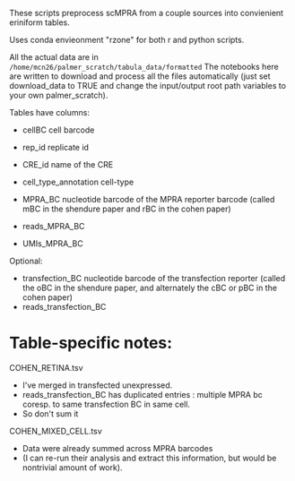 These scripts preprocess scMPRA from a couple sources into convienient eriniform tables. 

Uses conda envieonment "rzone" for both r and python scripts. 

All the actual data are in `/home/mcn26/palmer_scratch/tabula_data/formatted`
The notebooks here are written to download and process all the files automatically (just set download_data to TRUE and change the input/output root path variables to your own palmer_scratch). 

Tables have columns:
- cellBC <str> cell barcode
- rep_id <str> replicate id
- CRE_id <str> name of the CRE
- cell_type_annotation <str> cell-type

- MPRA_BC <string> nucleotide barcode of the MPRA reporter barcode (called mBC in the shendure paper and rBC in the cohen paper)
- reads_MPRA_BC <int>
- UMIs_MPRA_BC <int>

Optional:

- transfection_BC <str> nucleotide barcode of the transfection reporter (called the oBC in the shendure paper, and alternately the cBC or pBC in the cohen paper)
- reads_transfection_BC <int>


# Table-specific notes:

COHEN_RETINA.tsv
- I've merged in transfected unexpressed.
- reads_transfection_BC has duplicated entries : multiple MPRA bc coresp. to same transfection BC in same cell.
- So don't sum it

COHEN_MIXED_CELL.tsv
- Data were already summed across MPRA barcodes
- (I can re-run their analysis and extract this information, but would be nontrivial amount of work).